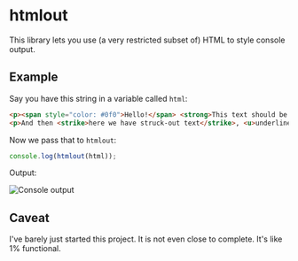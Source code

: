 # htmlout

This library lets you use (a very restricted subset of) HTML to style console output.

## Example

Say you have this string in a variable called `html`:

```html
<p><span style="color: #0f0">Hello!</span> <strong>This text should be bold.</strong></p>
<p>And then <strike>here we have struck-out text</strike>, <u>underlined text</u>, etc.</p>
```

Now we pass that to `htmlout`:

```javascript
console.log(htmlout(html));
```

Output:

![Console output](http://i.imgur.com/cqBE08b.png)

## Caveat

I've barely just started this project. It is not even close to complete. It's like 1% functional.
